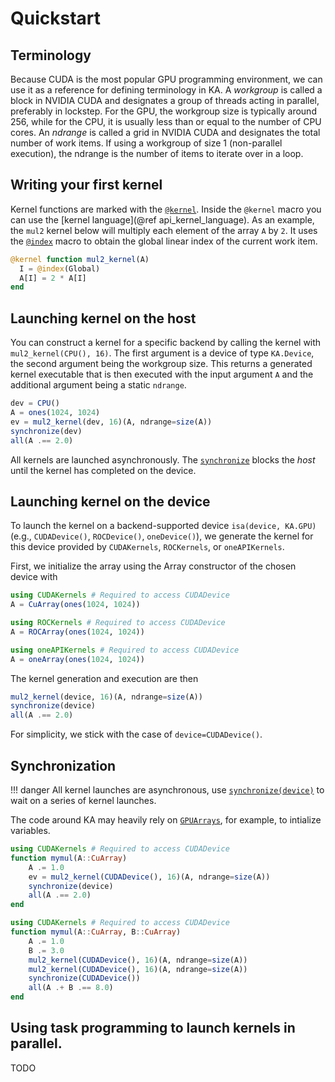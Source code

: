 # Quickstart

## Terminology
Because CUDA is the most popular GPU programming environment, we can use it as a
reference for defining terminology in KA. A *workgroup* is called a block in
NVIDIA CUDA and designates a group of threads acting in parallel, preferably
in lockstep. For the GPU, the workgroup size is typically around 256, while for the CPU,
it is usually less than or equal to the number of CPU cores. An *ndrange* is
called a grid in NVIDIA CUDA and designates the total number of work items. If
using a workgroup of size 1 (non-parallel execution), the ndrange is the
number of items to iterate over in a loop.

## Writing your first kernel

Kernel functions are marked with the [`@kernel`](@ref). Inside the `@kernel` macro
you can use the [kernel language](@ref api_kernel_language). As an example, the `mul2` kernel
below will multiply each element of the array `A` by `2`. It uses the [`@index`](@ref) macro
to obtain the global linear index of the current work item.

```julia
@kernel function mul2_kernel(A)
  I = @index(Global)
  A[I] = 2 * A[I]
end
```

## Launching kernel on the host

You can construct a kernel for a specific backend by calling the kernel with
`mul2_kernel(CPU(), 16)`. The first argument is a device of type `KA.Device`,
the second argument being the workgroup size. This returns a generated kernel
executable that is then executed with the input argument `A` and the additional
argument being a static `ndrange`.

```julia
dev = CPU()
A = ones(1024, 1024)
ev = mul2_kernel(dev, 16)(A, ndrange=size(A))
synchronize(dev)
all(A .== 2.0)
```

All kernels are launched asynchronously.
The [`synchronize`](@ref) blocks the *host* until the kernel has completed on the device.

## Launching kernel on the device

To launch the kernel on a backend-supported device `isa(device, KA.GPU)` (e.g., `CUDADevice()`, `ROCDevice()`, `oneDevice()`), we generate the kernel
for this device provided by `CUDAKernels`, `ROCKernels`, or `oneAPIKernels`.

First, we initialize the array using the Array constructor of the chosen device with

```julia
using CUDAKernels # Required to access CUDADevice
A = CuArray(ones(1024, 1024))
```

```julia
using ROCKernels # Required to access CUDADevice
A = ROCArray(ones(1024, 1024))
```

```julia
using oneAPIKernels # Required to access CUDADevice
A = oneArray(ones(1024, 1024))
```
The kernel generation and execution are then
```julia
mul2_kernel(device, 16)(A, ndrange=size(A))
synchronize(device)
all(A .== 2.0)
```

For simplicity, we stick with the case of `device=CUDADevice()`.

## Synchronization
!!! danger
    All kernel launches are asynchronous, use [`synchronize(device)`](@ref)
    to wait on a series of kernel launches. 

The code around KA may heavily rely on
[`GPUArrays`](https://github.com/JuliaGPU/GPUArrays.jl), for example, to
intialize variables.
```julia
using CUDAKernels # Required to access CUDADevice
function mymul(A::CuArray)
    A .= 1.0
    ev = mul2_kernel(CUDADevice(), 16)(A, ndrange=size(A))
    synchronize(device)
    all(A .== 2.0)
end
```

```julia
using CUDAKernels # Required to access CUDADevice
function mymul(A::CuArray, B::CuArray)
    A .= 1.0
    B .= 3.0
    mul2_kernel(CUDADevice(), 16)(A, ndrange=size(A))
    mul2_kernel(CUDADevice(), 16)(A, ndrange=size(A))
    synchronize(CUDADevice())
    all(A .+ B .== 8.0)
end
```

## Using task programming to launch kernels in parallel.

TODO